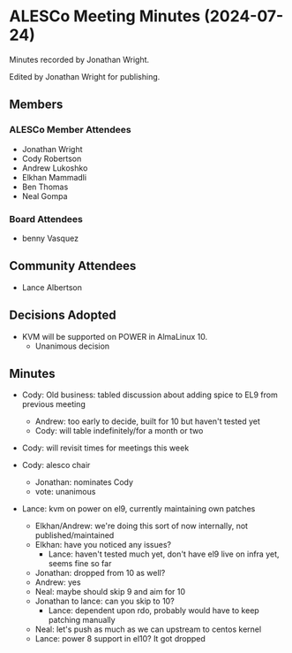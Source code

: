 # ALESCo Meeting Minutes (2024-07-24)
Minutes recorded by Jonathan Wright.

Edited by Jonathan Wright for publishing.

## Members
### ALESCo Member Attendees
- Jonathan Wright
- Cody Robertson
- Andrew Lukoshko
- Elkhan Mammadli
- Ben Thomas
- Neal Gompa
  
### Board Attendees
- benny Vasquez

## Community Attendees
- Lance Albertson

## Decisions Adopted
- KVM will be supported on POWER in AlmaLinux 10.
  - Unanimous decision

## Minutes
- Cody: Old business: tabled discussion about adding spice to EL9 from previous meeting
  - Andrew: too early to decide, built for 10 but haven't tested yet
  - Cody: will table indefinitely/for a month or two
- Cody: will revisit times for meetings this week
- Cody: alesco chair
  - Jonathan: nominates Cody
  - vote: unanimous

- Lance: kvm on power on el9, currently maintaining own patches
  - Elkhan/Andrew: we're doing this sort of now internally, not published/maintained
  - Elkhan: have you noticed any issues?
      - Lance: haven't tested much yet, don't have el9 live on infra yet, seems fine so far
  - Jonathan: dropped from 10 as well?
   - Andrew: yes
  - Neal: maybe should skip 9 and aim for 10
  - Jonathan to lance: can you skip to 10?
      - Lance: dependent upon rdo, probably would have to keep patching manually
  - Neal: let's push as much as we can upstream to centos kernel
  - Lance: power 8 support in el10?  It got dropped
